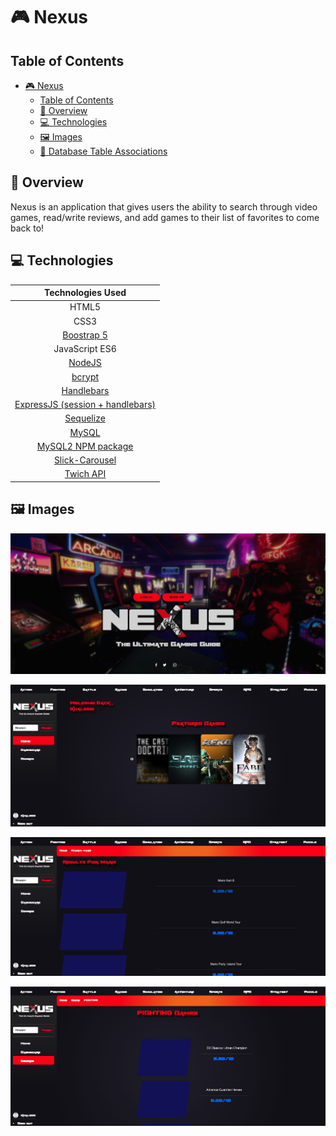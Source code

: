 # 🎮 Nexus

## Table of Contents
- [🎮 Nexus](#-nexus)
  - [Table of Contents](#table-of-contents)
  - [🔎 Overview](#-overview)
  - [💻 Technologies](#-technologies)
  - [🖼️ Images](#-images)
  - [💾 Database Table Associations](#-database-associations)

## 🔎 Overview
Nexus is an application that gives users the ability to search through video games, read/write reviews, and add games to their list of favorites to come back to!

## 💻 Technologies

|                       Technologies Used                        |
| :------------------------------------------------------------: |
|                             HTML5                              |
|                              CSS3                              |
|            [Boostrap 5](https://getbootstrap.com/)             |
|                         JavaScript ES6                         |
|                [NodeJS](https://nodejs.org/en/)                |
| [bcrypt](https://www.npmjs.com/package/bcrypt)                 |
| [Handlebars](https://www.npmjs.com/package/express-handlebars) |
|              [ExpressJS (session + handlebars)](https://expressjs.com/)               |
|              [Sequelize](https://sequelize.org/)               |
|                [MySQL](https://www.mysql.com/)                 |
|                [MySQL2 NPM package](https://www.npmjs.com/package/mysql2)    |
|               [Slick-Carousel](https://www.npmjs.com/package/slick-carousel)                |
| [Twich API](https://dev.twitch.tv/docs/api/)                 |


## 🖼️  Images
![Login Page](./public/images/login-screenshot.png)

![Home Page](./public/images/home-screenshot.png)

![Search Page](./public/images/search-screenshot.png)

![Genre Page](./public/images/genre-screenshot.png)
